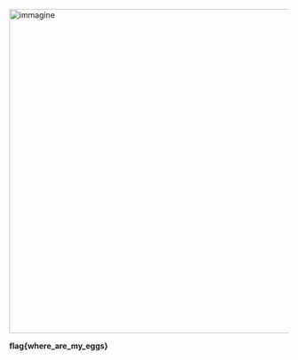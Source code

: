 <img width="1495" height="585" alt="immagine" src="https://github.com/user-attachments/assets/72d6d43c-08c9-4e95-adf3-6f4e52716790" />

**flag{where_are_my_eggs}**
